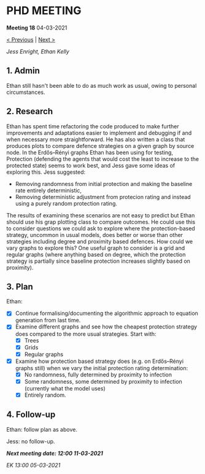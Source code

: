 # PHD MEETING

__Meeting 18__
04-03-2021

[< Previous](17_25-02-21.md) | [Next >](19_11-03-21.md)

_Jess Enright,_
_Ethan Kelly_


## 1. Admin

Ethan still hasn't been able to do as much work as usual, owing to personal circumstances.


## 2. Research

Ethan has spent time refactoring the code produced to make further improvements and adaptations easier to implement and debugging if and when necessary more straightforward. He has also written a class that produces plots to compare defence strategies on a given graph by source node. In the Erdős–Rényi graphs Ethan has been using for testing, Protection (defending the agents that would cost the least to increase to the protected state) seems to work best, and Jess gave some ideas of exploring this. Jess suggested:
* Removing randomness from initial protection and making the baseline rate entirely deterministic,
* Removing deterministic adjustment from protecion rating and instead using a purely random protection rating.

The results of examining these scenarios are not easy to predict but Ethan should use his grap plotting class to compare outcomes. He could use this to consider questions we could ask to explore where the protection-based strategy, uncommon in usual models, does better or worse than other strategies including degree and proximity based defences. How could we vary graphs to explore this? One useful graph to consider is a grid and regular graphs (where anything based on degree, which the protection strategy is partially since baseline protection increases slightly based on proximity).

## 3. Plan
Ethan: 
* [x] Continue formalising/documenting the algorithmic approach to equation generation from last time.
* [x] Examine different graphs and see how the cheapest protection strategy does compared to the more usual strategies. Start with:
    * [x] Trees
    * [x] Grids
    * [x] Regular graphs
* [x] Examine how protection based strategy does (e.g. on Erdős–Rényi graphs still) when we vary the initial protection rating determination:
    * [x] No randomness, fully determined by proximity to infection
    * [x] Some randomness, some determined by proximity to infection (currently what the model uses)
    * [x] Entirely random.

## 4. Follow-up

Ethan: follow plan as above.

Jess: no follow-up.

**_Next meeting date: 12:00 11-03-2021_**



_EK 13:00 05-03-2021_
